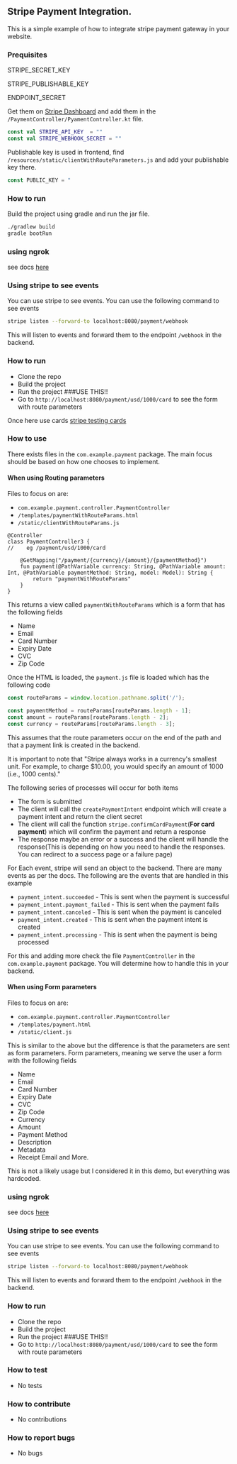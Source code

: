 ## Stripe Payment Integration.

This is a simple example of how to integrate stripe payment gateway in your website.

### Prequisites

STRIPE_SECRET_KEY 

STRIPE_PUBLISHABLE_KEY

ENDPOINT_SECRET


Get them on [Stripe Dashboard](https://dashboard.stripe.com/test/apikeys)
and add them in the `/PaymentController/PyamentController.kt` file.
```kotlin
const val STRIPE_API_KEY  = ""
const val STRIPE_WEBHOOK_SECRET = ""
```

Publishable key is used in frontend, find
`/resources/static/clientWithRouteParameters.js` and add your publishable key there.
```javascript
const PUBLIC_KEY = "
```

### How to run
Build the project using gradle and run the jar file.
```bash
./gradlew build
gradle bootRun
```
### using ngrok
see docs [here](https://ngrok.com/docs/integrations/webhooks/stripe)
### Using stripe to see events
You can use stripe to see events. You can use the following command to see events

```bash
stripe listen --forward-to localhost:8080/payment/webhook
```
This will listen to events and forward them to the endpoint `/webhook` in the backend.
### How to run
- Clone the repo
- Build the project
- Run the project
###USE THIS!!
- Go to `http://localhost:8080/payment/usd/1000/card` to see the form with route parameters

Once here use cards [stripe testing cards](https://stripe.com/docs/testing)

### How to use
There exists files in the `com.example.payment` package. 
The main focus should be based on how one chooses to implement.

#### When using **Routing** parameters
Files to focus on are:
- `com.example.payment.controller.PaymentController`
- `/templates/paymentWithRouteParams.html`
- `/static/clientWithRouteParams.js`
```
@Controller
class PaymentController3 {
//    eg /payment/usd/1000/card

    @GetMapping("/payment/{currency}/{amount}/{paymentMethod}")
    fun payment(@PathVariable currency: String, @PathVariable amount: Int, @PathVariable paymentMethod: String, model: Model): String {
        return "paymentWithRouteParams"
    }
}

```
This returns a view called `paymentWithRouteParams` which is a form that has the following fields

 - Name
 - Email
- Card Number
- Expiry Date
- CVC
- Zip Code

Once the HTML is loaded, the `payment.js` file is loaded which has the following code

```javascript
const routeParams = window.location.pathname.split('/');

const paymentMethod = routeParams[routeParams.length - 1];
const amount = routeParams[routeParams.length - 2];
const currency = routeParams[routeParams.length - 3];
```
This assumes that the route parameters occur on the end of the path and that a payment link is created in the backend.

It is important to note that "Stripe always works in a currency's smallest unit. For example, to charge $10.00, you would specify an amount of 1000 (i.e., 1000 cents)."

The following series of processes will occur for both items
- The form is submitted
- The client will call the `createPaymentIntent` endpoint which will create a payment intent and return the client secret
- The client will call the function `stripe.confirmCardPayment`(**For card payment**) which will confirm the payment and return a response
- The response maybe an error  or a success and the client will handle the response(This is depending on how you need to handle the responses. You can redirect to a success page or a failure page)

For Each event, stripe will send an object to the backend. There are many events as per the docs. The following are the events that are handled in this example

- `payment_intent.succeeded` - This is sent when the payment is successful
- `payment_intent.payment_failed` - This is sent when the payment fails
- `payment_intent.canceled` - This is sent when the payment is canceled
- `payment_intent.created` - This is sent when the payment intent is created
- `payment_intent.processing` - This is sent when the payment is being processed

For this and adding more check the file `PaymentController` in the `com.example.payment` package. 
You will determine how to handle this in your backend.

#### When using **Form** parameters
Files to focus on are:
- `com.example.payment.controller.PaymentController`
- `/templates/payment.html`
- `/static/client.js`

This is similar to the above but the difference is that the parameters are sent as form parameters.
Form parameters, meaning we serve the user a form with the following fields

 - Name
 - Email
 - Card Number
 - Expiry Date
 - CVC
 - Zip Code
 - Currency
 - Amount
 - Payment Method
 - Description
 - Metadata
 - Receipt Email
 and More.

This is not a likely usage but I considered it in this demo, but everything was hardcoded.
### using ngrok
see docs [here](https://ngrok.com/docs/integrations/webhooks/stripe)
### Using stripe to see events
You can use stripe to see events. You can use the following command to see events

```bash
stripe listen --forward-to localhost:8080/payment/webhook
```
This will listen to events and forward them to the endpoint `/webhook` in the backend.
### How to run
- Clone the repo
- Build the project
- Run the project
###USE THIS!!
- Go to `http://localhost:8080/payment/usd/1000/card` to see the form with route parameters

### How to test
- No tests

### How to contribute
- No contributions

### How to report bugs
- No bugs

